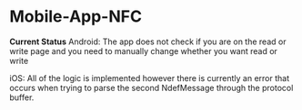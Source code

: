# Mobile-App-NFC
**Current Status**
Android: The app does not check if you are on the read or write page and you need to manually change whether you want read or write

iOS: All of the logic is implemented however there is currently an error that occurs when trying to parse the second NdefMessage through the protocol buffer.
